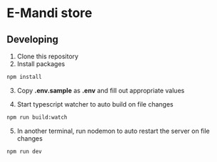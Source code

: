 # E-Mandi store

## Developing

1. Clone this repository
2. Install packages

```bash
npm install
```

3. Copy **.env.sample** as **.env** and fill out appropriate values

4. Start typescript watcher to auto build on file changes

```bash
npm run build:watch
```

5. In another terminal, run nodemon to auto restart the server on file changes

```bash
npm run dev
```
